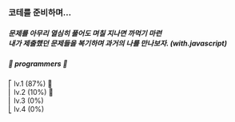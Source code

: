 ### 코테를 준비하며...

##### 문제를 아무리 열심히 풀어도 며칠 지나면 까먹기 마련 <br/> 내가 제출했던 문제들을 복기하며 과거의 나를 만나보자. (with.javascript)

##### 📗 programmers 📗 <br/>

⎡ lv.1 (87%) 🏃 <br/>
⎜ lv.2 (10%) 🏃 <br/>
⎜ lv.3 (0%) <br/>
⎣ lv.4 (0%) <br/>
